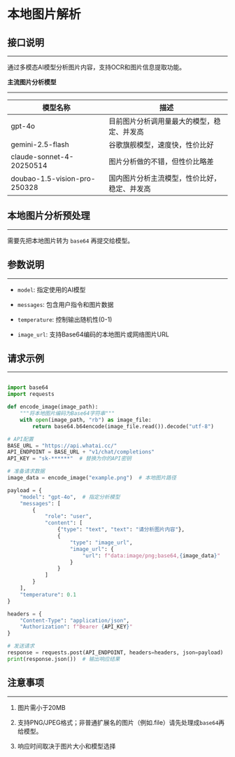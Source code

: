 # 本地图片解析



## **接口说明**

----------------------------------------------------------------------------------------------------------------------------------------------------------------------------------------------------------------------

通过多模态AI模型分析图片内容，支持OCR和图片信息提取功能。

**主流图片分析模型**

--------------------------------------------------------------------------------------------------------------------------------------------------------------------------------------------------------------------------------------------------------------

| **模型名称** | **描述** |
| --- | --- |
| gpt-4o | 目前图片分析调用量最大的模型，稳定、并发高 |
| gemini-2.5-flash | 谷歌旗舰模型，速度快，性价比好 |
| claude-sonnet-4-20250514 | 图片分析做的不错，但性价比略差 |
| doubao-1.5-vision-pro-250328 | 国内图片分析主流模型，性价比好，稳定、并发高 |

## **本地图片分析预处理**


------------------------------------------------------------------------------------------------------------------------------------------------------------------------------------------------------------------------------------------------------------------------

需要先把本地图片转为 `base64` 再提交给模型。

## **参数说明**
-----------------------------------------------------------------------------------------------------------------------------------------------------------------------------------------------------------------------

*   `model`: 指定使用的AI模型

*   `messages`: 包含用户指令和图片数据

*   `temperature`: 控制输出随机性(0-1)

*   `image_url`: 支持Base64编码的本地图片或网络图片URL

## **请求示例**


------------------------------------------------------------------------------------------------------------------------------------------------------------------------------------------------------------------------

```python

import base64
import requests

def encode_image(image_path):
    """将本地图片编码为Base64字符串"""
    with open(image_path, "rb") as image_file:
        return base64.b64encode(image_file.read()).decode("utf-8")

# API配置
BASE_URL = "https://api.whatai.cc/"
API_ENDPOINT = BASE_URL + "v1/chat/completions"
API_KEY = "sk-******"  # 替换为你的API密钥

# 准备请求数据
image_data = encode_image("example.png")  # 本地图片路径

payload = {
    "model": "gpt-4o",  # 指定分析模型
    "messages": [
        {
            "role": "user",
            "content": [
                {"type": "text", "text": "请分析图片内容"},
                {
                    "type": "image_url",
                    "image_url": {
                        "url": f"data:image/png;base64,{image_data}"
                    }
                }
            ]
        }
    ],
    "temperature": 0.1
}

headers = {
    "Content-Type": "application/json",
    "Authorization": f"Bearer {API_KEY}"
}

# 发送请求
response = requests.post(API_ENDPOINT, headers=headers, json=payload)
print(response.json())  # 输出响应结果
```

## **注意事项**

------------------------------------------------------------------------------------------------------------------------------------------------------------------------------------------------------------------------

1.   图片需小于20MB

2.   支持PNG/JPEG格式；非普通扩展名的图片（例如.file）请先处理成`base64`再给模型。

3.   响应时间取决于图片大小和模型选择